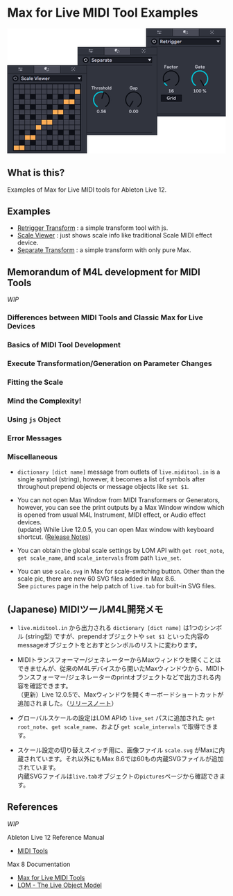 # Max for Live MIDI Tool Examples

![the image of MIDI Tool example devices](thumbnail.png)

## What is this?

Examples of Max for Live MIDI tools for Ableton Live 12.

## Examples

* [Retrigger Transform](retrigger-transform/README.md) : a simple transform tool with js.
* [Scale Viewer](scale-viewer/README.md) : just shows scale info like traditional Scale MIDI effect device.
* [Separate Transform](separate-transform/README.md) : a simple transform with only pure Max.

## Memorandum of M4L development for MIDI Tools

_WIP_

### Differences between MIDI Tools and Classic Max for Live Devices 
### Basics of MIDI Tool Development
### Execute Transformation/Generation on Parameter Changes
### Fitting the Scale
### Mind the Complexity!
### Using `js` Object
### Error Messages
### Miscellaneous

* `dictionary [dict name]` message from outlets of `live.miditool.in` is a single symbol (string), however, it becomes a list of symbols after throughout prepend objects or message objects like `set $1`.

* You can not open Max Window from MIDI Transformers or Generators, however, you can see the print outputs by a Max Window window which is opened from usual M4L Instrument, MIDI effect, or Audio effect devices.<br>
(update) While Live 12.0.5, you can open Max window with keyboard shortcut. ([Release Notes](https://www.ableton.com/release-notes/live-12/#Live12.0.5PublicReleaseNotes(WIP)-MaxforLive))

* You can obtain the global scale settings by LOM API with `get root_note`, `get scale_name`, and `scale_intervals` from path `live_set`.

* You can use `scale.svg` in Max for scale-switching button. Other than the scale pic, there are new 60 SVG files added in Max 8.6. <br>
See `pictures` page in the help patch of `live.tab` for built-in SVG files.

## (Japanese) MIDIツールM4L開発メモ 

* `live.miditool.in` から出力される `dictionary [dict name]` は1つのシンボル (string型) ですが、prependオブジェクトや `set $1` といった内容のmessageオブジェクトをとおすとシンボルのリストに変わります。

* MIDIトランスフォーマー/ジェネレーターからMaxウィンドウを開くことはできませんが、従来のM4Lデバイスから開いたMaxウィンドウから、MIDIトランスフォーマー/ジェネレーターのprintオブジェクトなどで出力される内容を確認できます。<br>
（更新）Live 12.0.5で、Maxウィンドウを開くキーボードショートカットが追加されました。（[リリースノート](https://www.ableton.com/release-notes/live-12/#Live12.0.5PublicReleaseNotes(WIP)-MaxforLive)）

* グローバルスケールの設定はLOM APIの `live_set` パスに追加された `get root_note`、`get scale_name`、および `get scale_intervals` で取得できます。

* スケール設定の切り替えスイッチ用に、画像ファイル `scale.svg` がMaxに内蔵されています。それ以外にもMax 8.6では60もの内蔵SVGファイルが追加されています。<br>
内蔵SVGファイルは`live.tab`オブジェクトの`pictures`ページから確認できます。<br>

## References
_WIP_

Ableton Live 12 Reference Manual
* [MIDI Tools](https://www.ableton.com/en/live-manual/12/midi-tools/) 

Max 8 Documentation
* [Max for Live MIDI Tools](https://docs.cycling74.com/max8/vignettes/live_miditools)
* [LOM - The Live Object Model](https://docs.cycling74.com/max8/vignettes/live_object_model)
